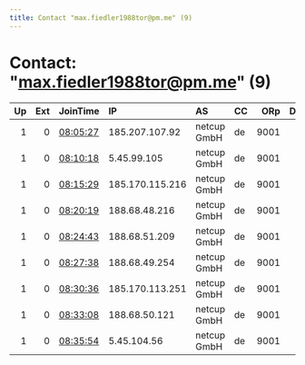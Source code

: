 ```yaml
---
title: Contact "max.fiedler1988tor@pm.me" (9)
---
```


# Contact: "max.fiedler1988tor@pm.me" (9)

|   Up |   Ext | JoinTime                                                                                              | IP              | AS          | CC   |   ORp |   Dirp | OS    | Version   | Nickname       |   eFamMembers |
|-----:|------:|:------------------------------------------------------------------------------------------------------|:----------------|:------------|:-----|------:|-------:|:------|:----------|:---------------|--------------:|
|    1 |     0 | [08:05:27](https://nusenu.github.io/OrNetStats/w/relay/FF7248FEC5059BC53E70FFFEDDCC8C49831BDBA1.html) | 185.207.107.92  | netcup GmbH | de   |  9001 |      0 | Linux | 0.4.7.7   | relay01V6Rocks |             9 |
|    1 |     0 | [08:10:18](https://nusenu.github.io/OrNetStats/w/relay/80A0DF57D8510B893A1150086AE09ADCB3EC1D1A.html) | 5.45.99.105     | netcup GmbH | de   |  9001 |      0 | Linux | 0.4.7.7   | relay02V6Rocks |             9 |
|    1 |     0 | [08:15:29](https://nusenu.github.io/OrNetStats/w/relay/5B2E2A3EB065F68420A03A8A8E5E34BB4ACF44DB.html) | 185.170.115.216 | netcup GmbH | de   |  9001 |      0 | Linux | 0.4.7.7   | rleay03V6Rocks |             9 |
|    1 |     0 | [08:20:19](https://nusenu.github.io/OrNetStats/w/relay/776061930056F88050C021D3000F340B62D3FCE1.html) | 188.68.48.216   | netcup GmbH | de   |  9001 |      0 | Linux | 0.4.7.7   | relay04V6Rocks |             9 |
|    1 |     0 | [08:24:43](https://nusenu.github.io/OrNetStats/w/relay/EB71BDDA9686108C48C21F9A48403B2B0F793231.html) | 188.68.51.209   | netcup GmbH | de   |  9001 |      0 | Linux | 0.4.7.7   | relay05V6Rocks |             9 |
|    1 |     0 | [08:27:38](https://nusenu.github.io/OrNetStats/w/relay/831F1F3B6ECF86F1F5C0902AD47FA8C99236B0D0.html) | 188.68.49.254   | netcup GmbH | de   |  9001 |      0 | Linux | 0.4.7.7   | relay06V6Rocks |             9 |
|    1 |     0 | [08:30:36](https://nusenu.github.io/OrNetStats/w/relay/86A5554B40F08E02AE2E33FF1D3A3720A6789FD5.html) | 185.170.113.251 | netcup GmbH | de   |  9001 |      0 | Linux | 0.4.7.7   | relay07V6Rocks |             9 |
|    1 |     0 | [08:33:08](https://nusenu.github.io/OrNetStats/w/relay/1944A96BD50C7B2C0A7C4B9657876EF07C48D295.html) | 188.68.50.121   | netcup GmbH | de   |  9001 |      0 | Linux | 0.4.7.7   | relay08V6Rocks |             9 |
|    1 |     0 | [08:35:54](https://nusenu.github.io/OrNetStats/w/relay/FE34E3853DEFAF482FA658E2E43EE33F38962EFE.html) | 5.45.104.56     | netcup GmbH | de   |  9001 |      0 | Linux | 0.4.7.7   | relay09V6Rocks |             9 |
